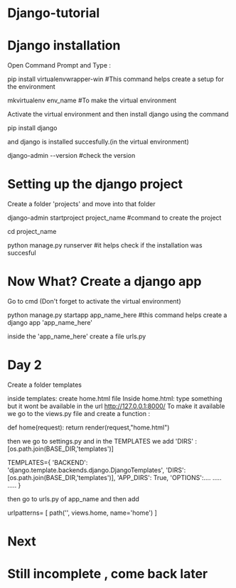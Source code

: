 # Django-tutorial

# Django installation


Open Command Prompt and Type :

pip install virtualenvwrapper-win          #This command helps create a setup for the environment

mkvirtualenv env_name                      #To make the virtual environment

Activate the virtual environment and then install django using the command

pip install django

and django is installed succesfully.(in the virtual environment)

django-admin --version                   #check the version

# Setting up the django project

Create a folder 'projects' and move into that folder

django-admin startproject project_name      #command to create the project

cd project_name

python manage.py runserver  #it helps check if the installation was succesful

# Now What? Create a django app

Go to cmd (Don't forget to activate the virtual environment)

python manage.py startapp app_name_here        #this command helps create a django app 'app_name_here'

inside the 'app_name_here' create a file urls.py


# Day 2

Create a folder templates

inside templates:
 create home.html file
 Inside home.html: type something but it wont be available in the url http://127.0.0.1:8000/
 To make it available we go to the views.py file and create a function :
 
 def home(request):
    return render(request,"home.html")
    
  then we go to settings.py and in the TEMPLATES we add 'DIRS' : [os.path.join(BASE_DIR,'templates')]
  
  TEMPLATES={
   'BACKEND': 'django.template.backends.django.DjangoTemplates',
        'DIRS': [os.path.join(BASE_DIR,'templates')],
        'APP_DIRS': True,
        'OPTIONS':....
        .....
        .....
  }
  
  then go to urls.py of app_name and then add
  
  urlpatterns= [
    path('', views.home, name='home')
    ]
    
    
# Next

# Still incomplete , come back later


